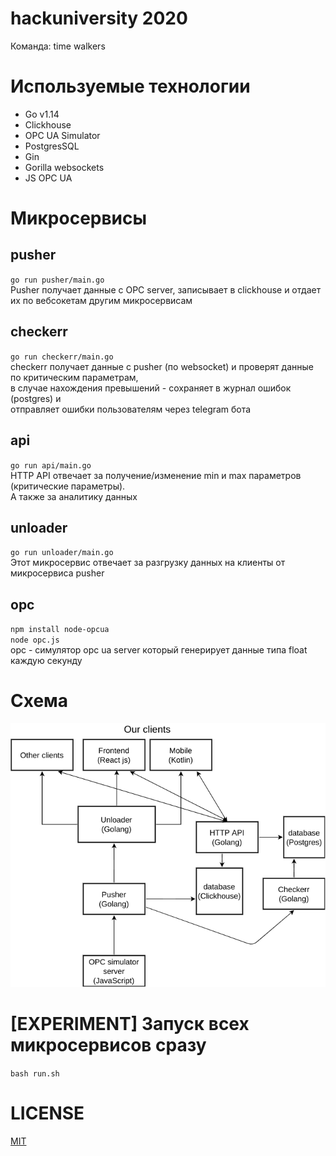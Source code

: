 # hackuniversity 2020
Команда: time walkers

# Используемые технологии
* Go v1.14
* Clickhouse
* OPC UA Simulator
* PostgresSQL
* Gin
* Gorilla websockets
* JS OPC UA

# Микросервисы
## pusher
`go run pusher/main.go` \
Pusher получает данные с OPC server, записывает в clickhouse и отдает их по вебсокетам другим микросервисам

## checkerr
`go run checkerr/main.go` \
checkerr получает данные с pusher (по websocket) и проверят данные по критическим параметрам, \
в случае нахождения превышений - сохраняет в журнал ошибок (postgres) и  \
отправляет ошибки пользователям через telegram бота

## api
`go run api/main.go` \
HTTP API отвечает за получение/изменение min и max параметров (критические параметры). \
А также за аналитику данных

## unloader
`go run unloader/main.go` \
Этот микросервис отвечает за разгрузку данных на клиенты от микросервиса pusher

## opc
`npm install node-opcua` \
`node opc.js` \
opc - симулятор opc ua server который генерирует данные типа float каждую секунду

# Схема
![](https://github.com/semyon-dev/hackuniversity/blob/master/scheme.png) 

# [EXPERIMENT] Запуск всех микросервисов сразу
`bash run.sh`

# LICENSE
[MIT](https://github.com/semyon-dev/hackuniversity/blob/master/LICENSE)